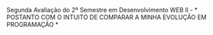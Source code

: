 Segunda Avaliação do 2º Semestre em Desenvolvimento WEB II - * POSTANTO COM O INTUITO DE COMPARAR A MINHA EVOLUÇÃO EM PROGRAMAÇÃO *
